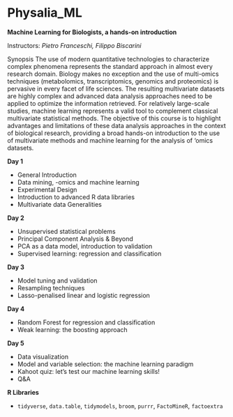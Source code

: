 # Physalia_ML


**Machine Learning for Biologists, a hands-on introduction**

Instructors: *Pietro Franceschi, Filippo Biscarini*

Synopsis
The use of modern quantitative technologies to characterize complex phenomena represents the standard approach in almost every research domain. Biology makes no exception and the use of multi-omics techniques (metabolomics, transcriptomics, genomics and proteomics) is pervasive in every facet of life sciences. The resulting multivariate datasets are highly complex and advanced data analysis approaches need to be applied to optimize the information retrieved. For relatively large-scale studies, machine learning represents a valid tool to complement classical multivariate statistical methods.
The objective of this course is to highlight advantages and limitations of these data analysis approaches in the context of biological research, providing a broad hands-on introduction to the use of multivariate methods and machine learning for the analysis of ‘omics datasets.


**Day 1**

* General Introduction 
* Data mining, -omics and machine learning
* Experimental Design 
* Introduction to advanced R data libraries 
* Multivariate data Generalities

**Day 2**
* Unsupervised statistical problems
* Principal Component Analysis & Beyond
* PCA as a data model, introduction to validation
* Supervised learning: regression and classification

**Day 3**
* Model tuning and validation 
* Resampling techniques
* Lasso-penalised linear and logistic regression

**Day 4**
* Random Forest for regression and classification
* Weak learning: the boosting approach

**Day 5**
* Data visualization
* Model and variable selection: the machine learning paradigm
* Kahoot quiz: let’s test our machine learning skills!
* Q&A

**R Libraries**
* `tidyverse`, `data.table`, `tidymodels`, `broom`, `purrr`, `FactoMineR`, `factoextra` 





